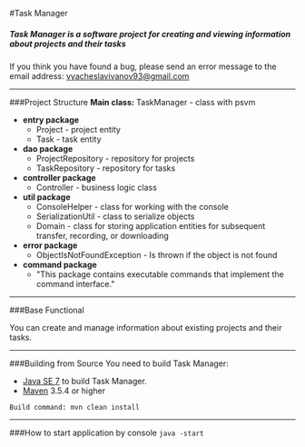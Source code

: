 #Task Manager

##### Task Manager is a software project for creating and viewing information about projects and their tasks
If you think you have found a bug, please send an error message to the email address: vyacheslavivanov93@gmail.com

***
###Project Structure
**Main class:** TaskManager - class with psvm
- **entry package**
  + Project - project entity
  + Task - task entity
- **dao package**
  + ProjectRepository - repository for projects
  + TaskRepository - repository for tasks
- **controller package**
  + Controller - business logic class
- **util package**
  + ConsoleHelper - class for working with the console
  + SerializationUtil - class to serialize objects
  + Domain - class for storing application entities for subsequent transfer, recording, or downloading
- **error package**
  + ObjectIsNotFoundException - Is thrown if the object is not found
- **command package**
    + "This package contains executable commands that implement the command interface."
  
***
###Base Functional

You can create and manage information about existing projects and their tasks.

***

###Building from Source
You need to build Task Manager: 
* [Java SE 7](https://www.oracle.com/technetwork/java/javase/downloads/java-archive-downloads-javase7-521261.html) to build Task Manager.
* [Maven](https://maven.apache.org/download.cgi#) 3.5.4 or higher

```Build command: mvn clean install```

***
###How to start application by console
```java -start```








